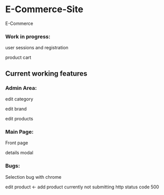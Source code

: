 # E-Commerce-Site
E-Commerce 

<h3><b>Work in progress:</b></h3>

user sessions and registration

product cart

<b><h2>Current working features</h2></b>
<b><h3>Admin Area:</h3></b>

edit category

edit brand

edit products

<b><h3>Main Page:</h3></b>

Front page

details modal

<b><h3>Bugs:</h3></b>

Selection bug with chrome

edit product <- add product currently not submitting http status code 500 

